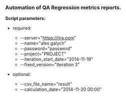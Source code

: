 ### Automation of QA Regression metrics reports.

**Script parameters:**

* required:
    * --server="https://jira.com"
    * --name="alex.galych"
    * --password="password"
    * --project="PROJECT"
    * --iteration_start_date="2014-11-19"
    * --fixed_version="Iteration 3"

* optional:
    * --csv_file_name="result"
    * --calculation_date="2014-11-20 00:00"